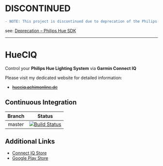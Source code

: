 # DISCONTINUED

```diff
- NOTE: This project is discontinued due to deprecation of the Philips Hue SDK. 
```
see: [Deprecation – Philips Hue SDK](https://developers.meethue.com/deprecation-philips-hue-sdk/)

---

# HueCIQ
Control your **Philips Hue Lighting System** via **Garmin Connect IQ**

Please visit my dedicated website for detailed information:
* [~~hueciq.achimonline.de~~](http://hueciq.achimonline.de)

## Continuous Integration
Branch | Status
:------: | :------:
master | [![Build Status](https://travis-ci.org/4ch1m/HueCIQ.svg?branch=master)](https://travis-ci.org/4ch1m/HueCIQ)

## Additional Links
* [Connect IQ Store](https://apps.garmin.com/en-US/apps/db18ce76-bcdc-4c29-852c-3af9a8caed1d)
* [Google Play Store](https://play.google.com/store/apps/details?id=de.achimonline.hueciq)
